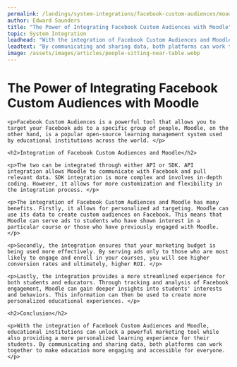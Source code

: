 ```yaml
---
permalink: /landings/system-integrations/facebook-custom-audiences/moodle
author: Edward Saunders
title: "The Power of Integrating Facebook Custom Audiences with Moodle"
topic: System Integration
leadhead: "With the integration of Facebook Custom Audiences and Moodle, educational institutions can unlock a powerful marketing tool while also providing a more personalized learning experience for their students"
leadtext: "By communicating and sharing data, both platforms can work together to make education more engaging and accessible for everyone."
image: /assets/images/articles/people-sitting-near-table.webp
---
```

<div class="arttext">	<h1>The Power of Integrating Facebook Custom Audiences with Moodle</h1>

	<p>Facebook Custom Audiences is a powerful tool that allows you to target your Facebook ads to a specific group of people. Moodle, on the other hand, is a popular open-source learning management system used by educational institutions across the world. </p>

	<h2>Integration of Facebook Custom Audiences and Moodle</h2>

	<p>The two can be integrated through either API or SDK. API integration allows Moodle to communicate with Facebook and pull relevant data. SDK integration is more complex and involves in-depth coding. However, it allows for more customization and flexibility in the integration process. </p>

	<p>The integration of Facebook Custom Audiences and Moodle has many benefits. Firstly, it allows for personalized ad targeting. Moodle can use its data to create custom audiences on Facebook. This means that Moodle can serve ads to students who have shown interest in a particular course or those who have previously engaged with Moodle. </p>

	<p>Secondly, the integration ensures that your marketing budget is being used more effectively. By serving ads only to those who are most likely to engage and enroll in your courses, you will see higher conversion rates and ultimately, higher ROI. </p>

	<p>Lastly, the integration provides a more streamlined experience for both students and educators. Through tracking and analysis of Facebook engagement, Moodle can gain deeper insights into students' interests and behaviors. This information can then be used to create more personalized educational experiences. </p>

	<h2>Conclusion</h2>

	<p>With the integration of Facebook Custom Audiences and Moodle, educational institutions can unlock a powerful marketing tool while also providing a more personalized learning experience for their students. By communicating and sharing data, both platforms can work together to make education more engaging and accessible for everyone. </p>
</div>